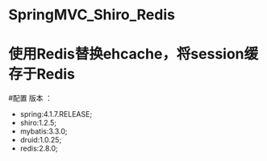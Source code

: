 # SpringMVC_Shiro_Redis
# 使用Redis替换ehcache，将session缓存于Redis
#配置 版本 ：
  - spring:4.1.7.RELEASE;
  - shiro:1.2.5;
  - mybatis:3.3.0;
  - druid:1.0.25;
  - redis:2.8.0;
